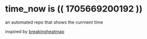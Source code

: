 # time_now is (( 1705669200192 ))

an automated repo that shows the currnent time

inspired by [breakingheatmap](https://github.com/breakingheatmap/breakingheatmap)